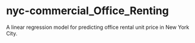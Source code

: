 # nyc-commercial_Office_Renting
A linear regression model for predicting office rental unit price in New York City.
